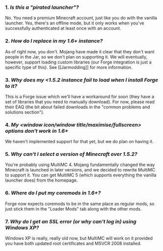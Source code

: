 ### 1. _Is this a "pirated launcher"?_
No. You need a premium Minecraft account, just like you do with the vanilla launcher. Yes, there's an offline mode, but it only works when you've successfully authenticated at least once with an account.

### 2. _How do I replace <class file> in my 1.6+ instance?_
As of right now, you don't. Mojang have made it clear that they don't want people in the Jar, so we don't plan on supporting it. We will eventually, however, support loading custom libraries (our Forge integration is just a specific type of this). See [[Jarmodding]] for more information.

### 3. _Why does my <1.5.2 instance fail to load when I install Forge to it?_
This is a Forge issue which we'll have a workaround for soon (they have a set of libraries that you need to manually download). For now, please read their EAQ (the bit about failed downloads in the "common problems and solutions section").

### 4. _My \<window icon/window title/maximise/fullscreen\> options don't work in 1.6+_
We haven't implemented support for that yet, but we do plan on having it.

### 5. _Why can't I select a version of Minecraft over 1.5.2?_
You're probably using MultiMC 4. Mojang fundamentally changed the way Minecraft is launched in later versions, and we decided to rewrite MultiMC to support it. You can get MultiMC 5 (which supports everything the vanilla launcher does) from the homepage.

### 6. _Where do I put my coremods in 1.6+?_
Forge now expects coremods to be in the same place as regular mods, so just stick them in the "Loader Mods" tab along with the other mods.

### 7. _Why do I get an SSL error (or why can't log in) using Windows XP?_
Windows XP is really, really old now, but MultiMC will work on it provided you have both updated root certificates and MSVCR 2008 installed.
